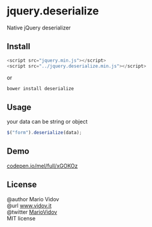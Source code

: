 # jquery.deserialize
Native jQuery deserializer
## Install
```javascript
<script src="jquery.min.js"></script>
<script src="../jquery.deserialize.min.js"></script>
```
or 
```javascript
bower install deserialize
```
## Usage
your data can be string or object
```javascript
$("form").deserialize(data);
```

## Demo
<a href="http://codepen.io/mel/full/xGOKOz" target="_blank">codepen.io/mel/full/xGOKOz</a>
## License
@author Mario Vidov <br />
@url <a href="http://vidov.it" target="_blank">www.vidov.it</a> <br />
@twitter  <a href="http://twitter.com/MarioVidov" target="_blank">MarioVidov</a> <br />
MIT license